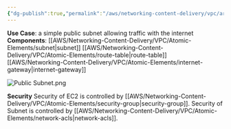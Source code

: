 ```yaml
---
{"dg-publish":true,"permalink":"/aws/networking-content-delivery/vpc/architectures/a-simple-public-subnet-with-internet-access/"}
---
```


**Use Case**: a simple public subnet allowing traffic with the internet
**Components**: [[AWS/Networking-Content-Delivery/VPC/Atomic-Elements/subnet\|subnet]]  [[AWS/Networking-Content-Delivery/VPC/Atomic-Elements/route-table\|route-table]]  [[AWS/Networking-Content-Delivery/VPC/Atomic-Elements/internet-gateway\|internet-gateway]]

![Public Subnet.png](/img/user/AWS/Networking-Content-Delivery/VPC/png/Public%20Subnet.png)

**Security**
Security of EC2 is controlled by [[AWS/Networking-Content-Delivery/VPC/Atomic-Elements/security-group\|security-group]].
Security of Subnet is controlled by [[AWS/Networking-Content-Delivery/VPC/Atomic-Elements/network-acls\|network-acls]].